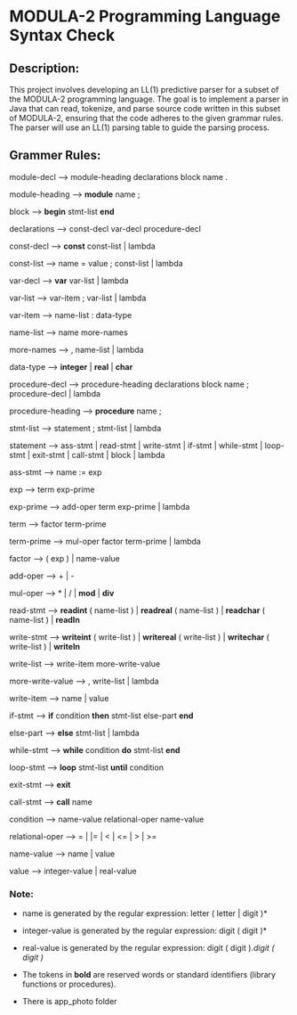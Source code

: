 # MODULA-2 Programming Language Syntax Check

## Description:
This project involves developing an LL(1) predictive parser for a subset of the MODULA-2 programming language.
The goal is to implement a parser in Java that can read, tokenize, and parse source code written in this subset of MODULA-2, ensuring that the code adheres to the given grammar rules.
The parser will use an LL(1) parsing table to guide the parsing process.

## Grammer Rules:
module-decl --> module-heading declarations block name . 

module-heading --> **module** name ; 

block --> **begin** stmt-list **end**

declarations --> const-decl var-decl procedure-decl  

const-decl --> **const** const-list | lambda

const-list --> name = value ; const-list | lambda 

var-decl --> **var** var-list | lambda

var-list --> var-item ; var-list | lambda

var-item --> name-list : data-type

name-list --> name more-names 

more-names --> , name-list | lambda

data-type --> **integer** | **real** | **char** 

procedure-decl --> procedure-heading declarations block name ; procedure-decl | lambda

procedure-heading --> **procedure** name ; 

stmt-list --> statement ; stmt-list | lambda

statement --> ass-stmt | read-stmt | write-stmt | if-stmt | while-stmt | loop-stmt | exit-stmt | call-stmt | block | lambda

ass-stmt --> name := exp

exp --> term exp-prime

exp-prime --> add-oper term exp-prime | lambda	

term --> factor term-prime  

term-prime --> mul-oper factor term-prime | lambda

factor -->  ( exp ) | name-value

add-oper --> + | -  

mul-oper --> * | / | **mod** | **div**

read-stmt --> **readint** ( name-list ) | **readreal** ( name-list ) | **readchar** ( name-list ) | **readln**  

write-stmt --> **writeint** ( write-list ) | **writereal** ( write-list ) | **writechar** ( write-list ) | **writeln**  

write-list --> write-item more-write-value 

more-write-value --> , write-list | lambda

write-item --> name | value   

if-stmt --> **if** condition **then** stmt-list else-part **end**

else-part --> **else** stmt-list | lambda

while-stmt --> **while** condition **do** stmt-list **end**

loop-stmt --> **loop** stmt-list **until** condition   

exit-stmt --> **exit**      

call-stmt --> **call** name

condition --> name-value relational-oper name-value   

relational-oper --> = | |= | < | <= | > | >=

name-value --> name | value 

value --> integer-value | real-value

### Note:
- name is generated by the regular expression:   letter ( letter | digit )*  

- integer-value  is generated by the regular expression: 	 digit ( digit )*   

- real-value  is generated by the regular expression: 	 digit ( digit )*.digit ( digit )*

- The tokens in **bold** are reserved words or standard identifiers (library functions or procedures).

- There is app_photo folder
